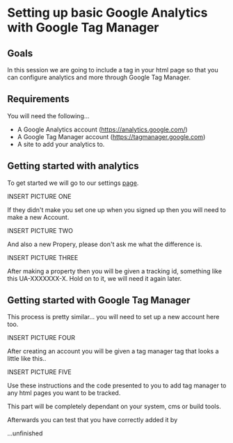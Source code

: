 # Setting up basic Google Analytics with Google Tag Manager

## Goals

In this session we are going to include a tag in your html page so that you can configure analytics and more through Google Tag Manager.

## Requirements

You will need the following...

* A Google Analytics account (https://analytics.google.com/)
* A Google Tag Manager account (https://tagmanager.google.com)
* A site to add your analytics to.

## Getting started with analytics

To get started we will go to our settings [page](https://analytics.google.com/analytics/web/#management/Settings).

INSERT PICTURE ONE

If they didn't make you set one up when you signed up then you will need to make a new Account.

INSERT PICTURE TWO

And also a new Propery, please don't ask me what the difference is.

INSERT PICTURE THREE

After making a property then you will be given a tracking id, something like this UA-XXXXXXX-X. Hold on to it, we will need it again later.

## Getting started with Google Tag Manager

This process is pretty similar... you will need to set up a new account here too.

INSERT PICTURE FOUR

After creating an account you will be given a tag manager tag that looks a little like this..

INSERT PICTURE FIVE

Use these instructions and the code presented to you to add tag manager to any html pages you want to be tracked.

This part will be completely dependant on your system, cms or build tools.

Afterwards you can test that you have correctly added it by 

...unfinished

